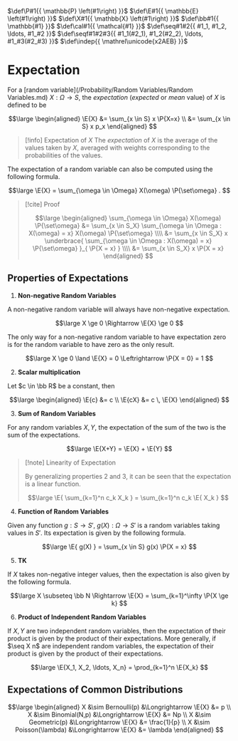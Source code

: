 $\def\P#1{{ \mathbb{P} \left(#1\right) }}$
$\def\E#1{{ \mathbb{E} \left(#1\right) }}$
$\def\X#1{{ \mathbb{X} \left(#1\right) }}$
$\def\bb#1{{ \mathbb{#1} }}$
$\def\cal#1{{ \mathcal{#1} }}$
$\def\seq#1#2{{ #1_1, #1_2, \ldots, #1_#2 }}$
$\def\seqf#1#2#3{{ #1_1(#2_1), #1_2(#2_2), \ldots, #1_#3(#2_#3) }}$
$\def\indep{{ \mathrel\unicode{x2AEB} }}$

# Expectation

For a [random variable](/Probability/Random Variables/Random Variables.md) $X : \Omega \rightarrow S$, the *expectation* (*expected* or *mean* value) of $X$ is defined to be

$$\large
\begin{aligned}
	\E{X}
	&= \sum_{x \in S} x \P{X=x}
	\\
	&= \sum_{x \in S} x p_x
\end{aligned}
$$

> [!info] Expectation of $X$
> The *expectation* of $X$ is the average of  the values taken by $X$, averaged with weights corresponding to the probabilities of the values.

The expectation of a random variable can also be computed using the following formula.

$$\large
	\E{X} = \sum_{\omega \in \Omega} X(\omega) \P{\set\omega} .
$$

> [!cite] Proof
> 
> $$\large
> \begin{aligned}
> 	\sum_{\omega \in \Omega} X(\omega) \P{\set\omega}
> 	&= \sum_{x \in S_X} \sum_{\omega \in \Omega : X(\omega) = x} X(\omega) \P{\set\omega}
> 	\\\\
> 	&= \sum_{x \in S_X} x
> 	\underbrace{ \sum_{\omega \in \Omega : X(\omega) = x} \P{\set\omega} }_{ \P{X = x} }
> 	\\\\
> 	&= \sum_{x \in S_X} x \P{X = x}
> \end{aligned}
> $$

## Properties of Expectations

1. **Non-negative Random Variables**

A non-negative random variable will always have non-negative expectation.

$$\large
	X \ge 0 \Rightarrow \E{X} \ge 0
$$

The only way for a non-negative random variable to have expectation zero is for the random variable to have zero as the only result.

$$\large
	X \ge 0 \land \E{X} = 0
	\Leftrightarrow
	\P{X = 0} = 1
$$

2. **Scalar multiplication**

Let $c \in \bb R$ be a constant, then

$$\large
\begin{aligned}
	\E{c} &= c \\
	\E{cX} &= c \, \E{X}
\end{aligned}
$$

3. **Sum of Random Variables**

For any random variables $X,Y$, the expectation of the sum of the two is the sum of the expectations.

$$\large
	\E{X+Y} = \E{X} + \E{Y}
$$

> [!note] Linearity of Expectation
> 
> By generalizing properties 2 and 3, it can be seen that the expectation is a linear function.
> 
> $$\large
> 	\E{ \sum_{k=1}^n c_k X_k }
> 	= \sum_{k=1}^n c_k \E{ X_k }
> $$

4. **Function of Random Variables**

Given any function $g : S \rightarrow S'$, $g(X) : \Omega \rightarrow S'$ is a random variables taking values in $S'$. Its expectation is given by the following formula.

$$\large
	\E{ g(X) } = \sum_{x \in S} g(x) \P{X = x}
$$

5. **TK**

If $X$ takes non-negative integer values, then the expectation is also given by the following formula.

$$\large
	X \subseteq \bb N
	\Rightarrow
	\E{X} = \sum_{k=1}^\infty \P{X \ge k}
$$

6. **Product of Independent Random Variables**

If $X,Y$ are two independent random variables, then the expectation of their product is given by the product of their expectations. More generally, if $\seq X n$ are independent random variables, the expectation of their product is given by the product of their expectations.

$$\large
	\E{X_1, X_2, \ldots, X_n} = \prod_{k=1}^n \E{X_k}
$$

## Expectations of Common Distributions

$$\large
\begin{aligned}
	X &\sim Bernoulli(p) &\Longrightarrow \E{X} &= p
	\\
	X &\sim Binomial(N,p) &\Longrightarrow \E{X} &= Np
	\\
	X &\sim Geometric(p) &\Longrightarrow \E{X} &= \frac{1}{p}
	\\
	X &\sim Poisson(\lambda) &\Longrightarrow \E{X} &= \lambda
\end{aligned}
$$
